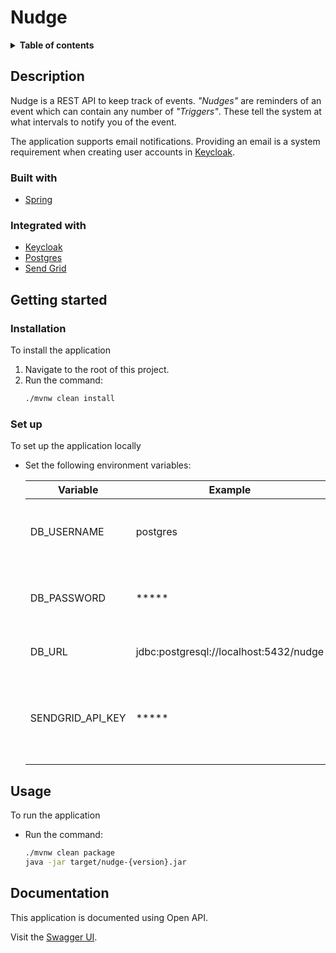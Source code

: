 # Nudge

<details>
    <summary>
        <strong>Table of contents</strong>
    </summary>
    <ul>
        <li>
            <a href="#description">Description</a>
            <ul>
                <li><a href="#built-with">Built with</a></li>
                <li><a href="#integrated-with">Integrated with</a></li>
            </ul>
        </li>
        <li>
            <a href="#getting-started">Getting started</a>
            <ul>
                <li><a href="#installation">Installation</a></li>
                <li><a href="#set-up">Set up</a></li>
            </ul>
        </li>
        <li><a href="#usage">Usage</a></li>
        <li><a href="#documentation">Documentation</a></li>
    </ul>
</details>

## Description

Nudge is a REST API to keep track of events. _"Nudges"_ are reminders of an event which can contain any number of _"Triggers"_.
These tell the system at what intervals to notify you of the event.

The application supports email notifications. Providing an email is a system requirement when creating user accounts in [Keycloak](https://keycloak.org).

### Built with

- [Spring](https://spring.io)

### Integrated with
- [Keycloak](https://keycloak.org)
- [Postgres](https://postgresql.org)
- [Send Grid](https://sendgrid.com)

## Getting started

### Installation

To install the application

1. Navigate to the root of this project.
2. Run the command:
    ```bash
    ./mvnw clean install
    ```

### Set up

To set up the application locally

- Set the following environment variables:
    
    | Variable         | Example | Info                                                  |
    |------------------| --- |-------------------------------------------------------|
    | DB_USERNAME      | postgres | The username of the user set in the database |
    | DB_PASSWORD      | ***** | The password of the user set in the database |
    | DB_URL           | jdbc:postgresql://localhost:5432/nudge | The JDBC URL of the database                          |
    | SENDGRID_API_KEY | ***** | The API key created within SendGrid's admin dashboard |
    

## Usage

To run the application

- Run the command:
    ```bash
    ./mvnw clean package
    java -jar target/nudge-{version}.jar
    ```

## Documentation

This application is documented using Open API. 

Visit the [Swagger UI](https://api.knox.gb.net/nudge-gateway/swagger-ui/index.html).